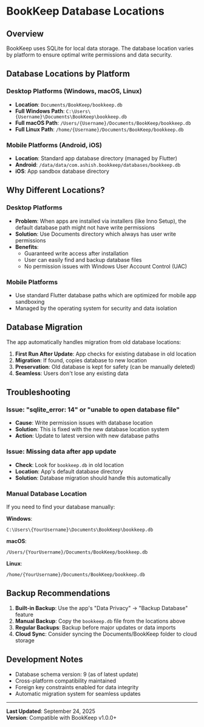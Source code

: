 # BookKeep Database Locations

## Overview

BookKeep uses SQLite for local data storage. The database location varies by platform to ensure optimal write permissions and data security.

## Database Locations by Platform

### Desktop Platforms (Windows, macOS, Linux)

- **Location**: `Documents/BookKeep/bookkeep.db`
- **Full Windows Path**: `C:\Users\{Username}\Documents\BookKeep\bookkeep.db`
- **Full macOS Path**: `/Users/{Username}/Documents/BookKeep/bookkeep.db`
- **Full Linux Path**: `/home/{Username}/Documents/BookKeep/bookkeep.db`

### Mobile Platforms (Android, iOS)

- **Location**: Standard app database directory (managed by Flutter)
- **Android**: `/data/data/com.ashish.bookkeep/databases/bookkeep.db`
- **iOS**: App sandbox database directory

## Why Different Locations?

### Desktop Platforms

- **Problem**: When apps are installed via installers (like Inno Setup), the default database path might not have write permissions
- **Solution**: Use Documents directory which always has user write permissions
- **Benefits**:
  - Guaranteed write access after installation
  - User can easily find and backup database files
  - No permission issues with Windows User Account Control (UAC)

### Mobile Platforms

- Use standard Flutter database paths which are optimized for mobile app sandboxing
- Managed by the operating system for security and data isolation

## Database Migration

The app automatically handles migration from old database locations:

1. **First Run After Update**: App checks for existing database in old location
2. **Migration**: If found, copies database to new location
3. **Preservation**: Old database is kept for safety (can be manually deleted)
4. **Seamless**: Users don't lose any existing data

## Troubleshooting

### Issue: "sqlite_error: 14" or "unable to open database file"

- **Cause**: Write permission issues with database location
- **Solution**: This is fixed with the new database location system
- **Action**: Update to latest version with new database paths

### Issue: Missing data after app update

- **Check**: Look for `bookkeep.db` in old location
- **Location**: App's default database directory
- **Solution**: Database migration should handle this automatically

### Manual Database Location

If you need to find your database manually:

**Windows**:

```
C:\Users\{YourUsername}\Documents\BookKeep\bookkeep.db
```

**macOS**:

```
/Users/{YourUsername}/Documents/BookKeep/bookkeep.db
```

**Linux**:

```
/home/{YourUsername}/Documents/BookKeep/bookkeep.db
```

## Backup Recommendations

1. **Built-in Backup**: Use the app's "Data Privacy" → "Backup Database" feature
2. **Manual Backup**: Copy the `bookkeep.db` file from the locations above
3. **Regular Backups**: Backup before major updates or data imports
4. **Cloud Sync**: Consider syncing the Documents/BookKeep folder to cloud storage

## Development Notes

- Database schema version: 9 (as of latest update)
- Cross-platform compatibility maintained
- Foreign key constraints enabled for data integrity
- Automatic migration system for seamless updates

---

**Last Updated**: September 24, 2025  
**Version**: Compatible with BookKeep v1.0.0+
